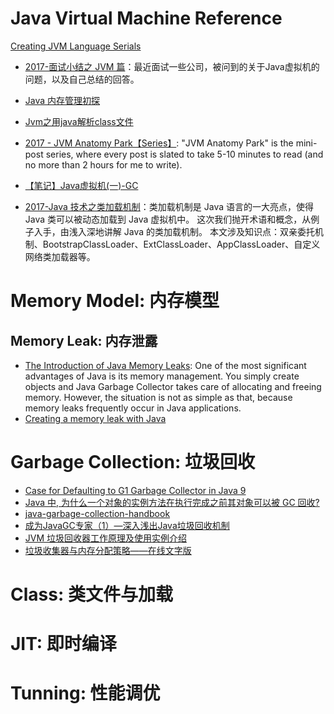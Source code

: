 
# Java Virtual Machine Reference
[Creating JVM Language Serials](http://jakubdziworski.github.io/categories.html#Enkel-ref)
- [2017-面试小结之 JVM 篇](http://ginobefunny.com/post/jvm_interview_questions/)：最近面试一些公司，被问到的关于Java虚拟机的问题，以及自己总结的回答。
- [Java 内存管理初探](https://halfstackdeveloper.github.io/2016/12/30/java%E5%86%85%E5%AD%98%E7%AE%A1%E7%90%86%E5%88%9D%E6%8E%A2/)
- [Jvm之用java解析class文件](http://www.tuicool.com/articles/ZfMnMju)
- [2017 - JVM Anatomy Park【Series】](http://6me.us/oa8): "JVM Anatomy Park" is the mini-post series, where every post is slated to take 5-10 minutes to read (and no more than 2 hours for me to write).
- [【笔记】Java虚拟机(一)-GC](https://darkness463.github.io/2017/03/30/Java-VM-GC/)

- [2017-Java 技术之类加载机制](http://wingjay.com/2017/05/08/java_classloader/)：类加载机制是 Java 语言的一大亮点，使得 Java 类可以被动态加载到 Java 虚拟机中。 这次我们抛开术语和概念，从例子入手，由浅入深地讲解 Java 的类加载机制。 本文涉及知识点：双亲委托机制、BootstrapClassLoader、ExtClassLoader、AppClassLoader、自定义网络类加载器等。

# Memory Model: 内存模型

## Memory Leak: 内存泄露
- [The Introduction of Java Memory Leaks](http://www.programcreek.com/2013/10/the-introduction-of-memory-leak-what-why-and-how/): One of the most significant advantages of Java is its memory management. You simply create objects and Java Garbage Collector takes care of allocating and freeing memory. However, the situation is not as simple as that, because memory leaks frequently occur in Java applications.
- [Creating a memory leak with Java](https://stackoverflow.com/questions/6470651/creating-a-memory-leak-with-java)

# Garbage Collection: 垃圾回收

- [Case for Defaulting to G1 Garbage Collector in Java 9](https://www.infoq.com/articles/Make-G1-Default-Garbage-Collector-in-Java-9#anch128313)
- [Java 中, 为什么一个对象的实例方法在执行完成之前其对象可以被 GC 回收?](https://www.zhihu.com/question/51244545/answer/126055789)
- [java-garbage-collection-handbook](https://plumbr.eu/java-garbage-collection-handbook)
- [成为JavaGC专家（1）—深入浅出Java垃圾回收机制](http://www.importnew.com/1993.html)
- [JVM 垃圾回收器工作原理及使用实例介绍](www.ibm.com/developerworks/cn/java/j-lo-JVMGarbageCollection/index.html)
- [垃圾收集器与内存分配策略——在线文字版](http://book.51cto.com/art/201107/278857.htm)



# Class: 类文件与加载

# JIT: 即时编译

# Tunning: 性能调优
